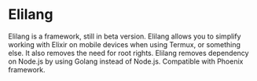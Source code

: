 # Elilang
Elilang is a framework, still in beta version. Elilang allows you to simplify working with Elixir on mobile devices when using Termux, or something else. It also removes the need for root rights. Elilang removes dependency on Node.js by using Golang instead of Node.js. Compatible with Phoenix framework.
